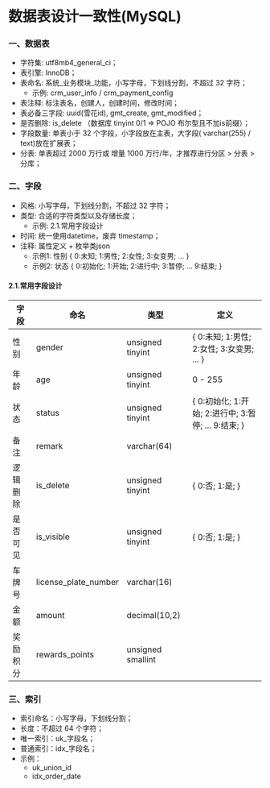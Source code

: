 # 数据表设计一致性(MySQL)


### 一、数据表
 * 字符集: utf8mb4_general_ci；
 * 表引擎: InnoDB；
 * 表命名: 系统_业务模块_功能，小写字母，下划线分割，不超过 32 字符；
   * 示例: crm_user_info / crm_payment_config
 * 表注释: 标注表名，创建人，创建时间，修改时间；
 * 表必备三字段: uuid(雪花id), gmt_create, gmt_modified；
 * 是否删除: is_delete （数据库 tinyint 0/1 => POJO 布尔型且不加is前缀）；
 * 字段数量: 单表小于 32 个字段，小字段放在主表，大字段( varchar(255) / text)放在扩展表；
 * 分表: 单表超过 2000 万行或 增量 1000 万行/年，才推荐进行分区 > 分表 > 分库；



### 二、字段
 * 风格: 小写字母，下划线分割，不超过 32 字符；
 * 类型: 合适的字符类型以及存储长度；
   * 示例: 2.1.常用字段设计
 * 时间: 统一使用datetime，废弃 timestamp；
 * 注释: 属性定义 + 枚举类json
   * 示例1: 性别 { 0:未知; 1:男性; 2:女性; 3:女变男; ... }
   * 示例2: 状态 { 0:初始化; 1:开始; 2:进行中; 3:暂停; ... 9:结束; }

#### 2.1.常用字段设计

| 字段 | 命名 | 类型 | 定义 |
|-----|-----|-----|-----|
| 性别 | gender | unsigned tinyint | { 0:未知; 1:男性; 2:女性; 3:女变男; ... } |
| 年龄 | age | unsigned tinyint | 0 - 255 |
| 状态 | status | unsigned tinyint | { 0:初始化; 1:开始; 2:进行中; 3:暂停; ... 9:结束; } |
| 备注 | remark | varchar(64) |  |
| 逻辑删除 | is_delete | unsigned tinyint | { 0:否; 1:是; } |
| 是否可见 | is_visible | unsigned tinyint | { 0:否; 1:是; } |
| 车牌号 | license_plate_number | varchar(16) |  |
| 金额 | amount | decimal(10,2) |  |
| 奖励积分 | rewards_points | unsigned smallint |  | 



### 三、索引
 * 索引命名：小写字母，下划线分割；
 * 长度：不超过 64 个字符；
 * 唯一索引：uk_字段名；
 * 普通索引：idx_字段名；
 * 示例：
   * uk_union_id
   * idx_order_date

